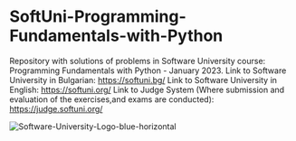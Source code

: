 # SoftUni-Programming-Fundamentals-with-Python
Repository with solutions of problems in Software University course: Programming Fundamentals with Python - January 2023.
Link to Software University in Bulgarian: https://softuni.bg/
Link to Software University in English: https://softuni.org/
Link to Judge System (Where submission and evaluation of the exercises,and exams are conducted): https://judge.softuni.org/



![Software-University-Logo-blue-horizontal](https://user-images.githubusercontent.com/99009455/214867496-dbdd1421-e631-406e-a9ee-ef00f05431ac.png)
